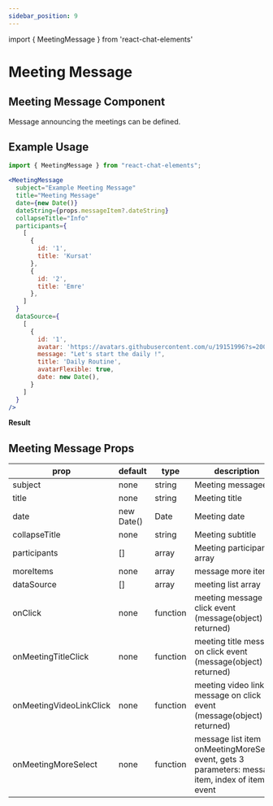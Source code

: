 ```yaml
---
sidebar_position: 9
---
```

import { MeetingMessage } from 'react-chat-elements'

# Meeting Message

## Meeting Message Component

Message announcing the meetings can be defined.

<div style={{ color:"black", margin:"50px 0px"}}>
  <MeetingMessage
    subject="BNet Department"
    title="Detaysoft Daily"
    date={new Date()}
    dateString={props.messageItem?.dateString}
    collapseTitle="Info"
    participants= {
      [
        {
          id: '1',
          title: 'Kursat'
        },
        {
          id: '1',
          title: 'Emre'
        },
        {
          id: '1',
          title: 'Esra'
        }
      ]
    }
    dataSource={
      [
        {
          id: '1',
          avatar: 'https://avatars.githubusercontent.com/u/19151996?s=200&v=4',
          message: 'Detaysoft',
          title: 'Daily 4 Jun',
          avatarFlexible: true,
          date: new Date(),
        }
      ]
    }
  />
</div>


## Example Usage

```jsx
import { MeetingMessage } from "react-chat-elements";

<MeetingMessage
  subject="Example Meeting Message"
  title="Meeting Message"
  date={new Date()}
  dateString={props.messageItem?.dateString}
  collapseTitle="Info"
  participants={
    [
      {
        id: '1',
        title: 'Kursat'
      },
      {
        id: '2',
        title: 'Emre'
      },
    ]
  }
  dataSource={
    [
      {
        id: '1',
        avatar: 'https://avatars.githubusercontent.com/u/19151996?s=200&v=4',
        message: "Let's start the daily !",
        title: 'Daily Routine',
        avatarFlexible: true,
        date: new Date(),
      }
    ]
  }
/>
```

**Result**

<div style={{ color:"black"}}>
  <MeetingMessage
    subject="Example Meeting Message"
    title="Meeting Message"
    date={new Date()}
    dateString={props.messageItem?.dateString}
    collapseTitle="Info"
    participants={
      [
        {
          id: '1',
          title: 'Kursat'
        },
        {
          id: '2',
          title: 'Emre'
        },
      ]
    }
    dataSource={
      [
        {
          id: '1',
          avatar: 'https://avatars.githubusercontent.com/u/19151996?s=200&v=4',
          message: "Let's start the daily !",
          title: 'Daily Routine',
          avatarFlexible: true,
          date: new Date(),
        }
      ]
    }
  />
</div>

## Meeting Message Props

| prop                    | default    | type     | description                                                                                        |
| ----------------------- | ---------- | -------- | -------------------------------------------------------------------------------------------------- |
| subject                 | none       | string   | Meeting messagee                                                                                   |
| title                   | none       | string   | Meeting title                                                                                      |
| date                    | new Date() | Date     | Meeting date                                                                                       |
| collapseTitle           | none       | string   | Meeting subtitle                                                                                   |
| participants            | []         | array    | Meeting participant array                                                                          |
| moreItems               | none       | array    | message more items                                                                                 |
| dataSource              | []         | array    | meeting list array                                                                                 |
| onClick                 | none       | function | meeting message on click event (message(object) is returned)                                       |
| onMeetingTitleClick     | none       | function | meeting title message on click event (message(object) is returned)                                 |
| onMeetingVideoLinkClick | none       | function | meeting video link message on click event (message(object) is returned)                            |
| onMeetingMoreSelect     | none       | function | message list item onMeetingMoreSelect event, gets 3 parameters: message item, index of item, event |

